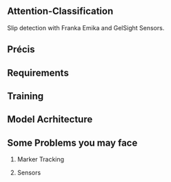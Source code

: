## Attention-Classification
Slip detection with Franka Emika and GelSight Sensors.

## Précis

## Requirements

## Training

## Model Acrhitecture


## Some Problems you may face

  1. Marker Tracking

  2. Sensors
